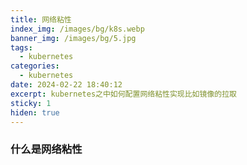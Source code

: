 ```yaml
---
title: 网络粘性
index_img: /images/bg/k8s.webp
banner_img: /images/bg/5.jpg
tags:
  - kubernetes
categories:
  - kubernetes
date: 2024-02-22 18:40:12
excerpt: kubernetes之中如何配置网络粘性实现比如镜像的拉取
sticky: 1
hiden: true
---
```


### 什么是网络粘性